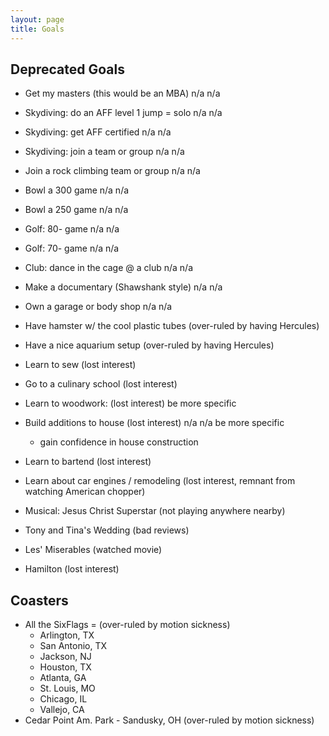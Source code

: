 ```yaml
---
layout: page
title: Goals
---
```

## Deprecated Goals

* Get my masters (this would be an MBA) n/a n/a
* Skydiving: do an AFF level 1 jump = solo n/a n/a
* Skydiving: get AFF certified n/a n/a
* Skydiving: join a team or group n/a n/a
* Join a rock climbing team or group n/a n/a
* Bowl a 300 game n/a n/a
* Bowl a 250 game n/a n/a
* Golf:  80- game n/a n/a
* Golf:  70- game n/a n/a
* Club: dance in the cage @ a club n/a n/a
* Make a documentary (Shawshank style) n/a n/a
* Own a garage or body shop n/a n/a
* Have hamster w/ the cool plastic tubes          (over-ruled by having Hercules)
* Have a nice aquarium setup                       (over-ruled by having Hercules)
* Learn to sew                                       (lost interest)
* Go to a culinary school                        (lost interest)
* Learn to woodwork:                                 (lost interest) be more specific
* Build additions to house                        (lost interest)  n/a n/a be more specific
  * gain confidence in house construction

* Learn to bartend                         (lost interest)
* Learn about car engines / remodeling (lost interest, remnant from watching American chopper)
* Musical: Jesus Christ Superstar (not playing anywhere nearby)

* Tony and Tina's Wedding (bad reviews)
* Les' Miserables (watched movie)
* Hamilton (lost interest)

## Coasters

* All the SixFlags =                    (over-ruled by motion sickness)
  * Arlington, TX
  * San Antonio, TX
  * Jackson, NJ
  * Houston, TX
  * Atlanta, GA
  * St. Louis, MO
  * Chicago, IL
  * Vallejo, CA
* Cedar Point Am. Park - Sandusky, OH          (over-ruled by motion sickness)
